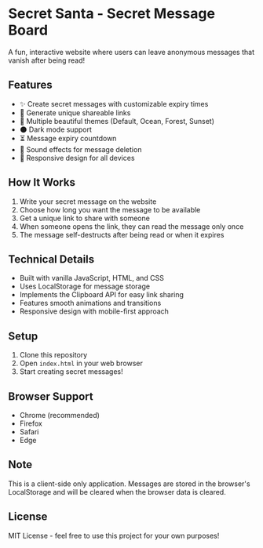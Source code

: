 # Secret Santa - Secret Message Board

A fun, interactive website where users can leave anonymous messages that vanish after being read! 

## Features

- ✨ Create secret messages with customizable expiry times
- 🔗 Generate unique shareable links
- 🎨 Multiple beautiful themes (Default, Ocean, Forest, Sunset)
- 🌑 Dark mode support
- ⏳ Message expiry countdown
- 🎵 Sound effects for message deletion
- 📱 Responsive design for all devices

## How It Works

1. Write your secret message on the website
2. Choose how long you want the message to be available
3. Get a unique link to share with someone
4. When someone opens the link, they can read the message only once
5. The message self-destructs after being read or when it expires

## Technical Details

- Built with vanilla JavaScript, HTML, and CSS
- Uses LocalStorage for message storage
- Implements the Clipboard API for easy link sharing
- Features smooth animations and transitions
- Responsive design with mobile-first approach

## Setup

1. Clone this repository
2. Open `index.html` in your web browser
3. Start creating secret messages!

## Browser Support

- Chrome (recommended)
- Firefox
- Safari
- Edge

## Note

This is a client-side only application. Messages are stored in the browser's LocalStorage and will be cleared when the browser data is cleared.

## License

MIT License - feel free to use this project for your own purposes! 